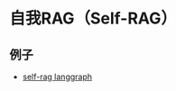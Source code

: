 # 自我RAG（Self-RAG）

## 例子

- [self-rag langgraph](https://github.com/langchain-ai/langgraph/blob/main/examples/rag/langgraph_self_rag.ipynb)